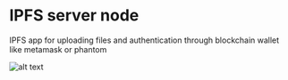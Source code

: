 # IPFS server node

IPFS app for uploading files and authentication through blockchain wallet like metamask or phantom

![alt text](https://gateway.pinata.cloud/ipfs/QmRN6x56Ai9pvYZRLFnnqJUSLcDRR9XTLq8noJw4BdZRhW)

